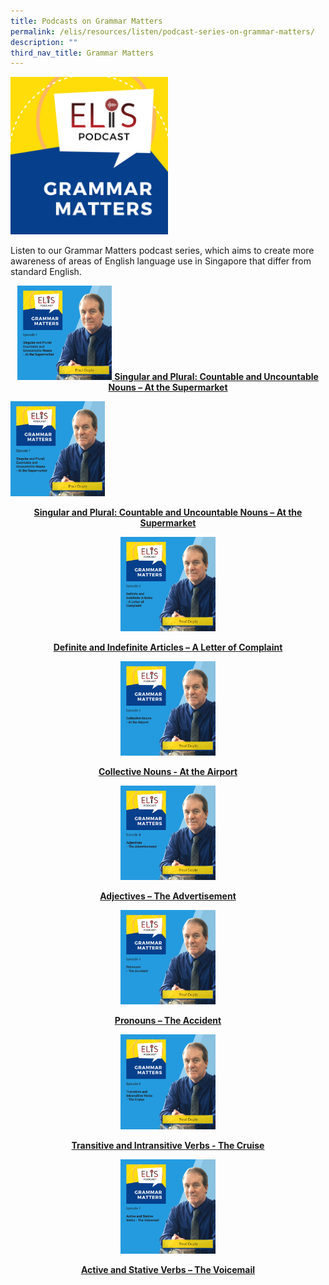 ```yaml
---
title: Podcasts on Grammar Matters
permalink: /elis/resources/listen/podcast-series-on-grammar-matters/
description: ""
third_nav_title: Grammar Matters
---
```

<img src="/images/final-elis-series-podcast-artwork-2021-1.png" style="width:50%">
		 
Listen to our Grammar Matters podcast series, which aims to create more awareness of areas of English language use in Singapore that differ from standard English.

<center>
<a href="/elis/resources/listen/singular-and-plural-countable-and-uncountable-nouns-at-the-supermarket/">
<img src="/images/gm-episode-1.png" style="width:30%">
<b>Singular and Plural: Countable and Uncountable Nouns – At the Supermarket</b>
</a></center><a href="/elis/resources/listen/singular-and-plural-countable-and-uncountable-nouns-at-the-supermarket/">


</a><p><a href="/elis/resources/listen/singular-and-plural-countable-and-uncountable-nouns-at-the-supermarket/">
	</a><a href="/elis/resources/listen/singular-and-plural-countable-and-uncountable-nouns-at-the-supermarket/">
<img src="/images/gm-episode-1.png" style="width:30%">

</a></p><center><a href="/elis/resources/listen/singular-and-plural-countable-and-uncountable-nouns-at-the-supermarket/">
	</a><a href="/elis/resources/listen/singular-and-plural-countable-and-uncountable-nouns-at-the-supermarket/">
		<b>Singular and Plural: Countable and Uncountable Nouns – At the Supermarket</b>
	
</a><a href="/elis/resources/listen/singular-and-plural-countable-and-uncountable-nouns-at-the-supermarket/">

</a><p><a href="/elis/resources/listen/singular-and-plural-countable-and-uncountable-nouns-at-the-supermarket/">
	</a><a href="/elis/resources/listen/singular-and-plural-countable-and-uncountable-nouns-at-the-supermarket/"></a><a href="/elis/resources/listen/definite-and-indefinite-articles-a-letter-of-complaint/">
<img src="/images/27.png" style="width:30%">
</a></p><center><a href="/elis/resources/listen/definite-and-indefinite-articles-a-letter-of-complaint/"><b>Definite and Indefinite Articles – A Letter of Complaint</b></a></center><a href="/elis/resources/listen/definite-and-indefinite-articles-a-letter-of-complaint/">

</a><a href="/elis/resources/listen/definite-and-indefinite-articles-a-letter-of-complaint/"></a><a href="/elis/resources/listen/podcast-series-on-grammar-matters/collective-nouns-at-the-airport/">
<img src="/images/7-september_tla-and-swi-ci-thumbnails-w-title-only-6.png" style="width:30%">
</a><p></p><center><a href="/elis/resources/listen/podcast-series-on-grammar-matters/collective-nouns-at-the-airport/"><b>Collective Nouns - At the Airport</b></a></center><a href="/elis/resources/listen/podcast-series-on-grammar-matters/collective-nouns-at-the-airport/">

</a><p><a href="/elis/resources/listen/podcast-series-on-grammar-matters/collective-nouns-at-the-airport/"></a><a href="/elis/resources/listen/podcast-series-on-grammar-matters/adjectives-the-advertisement/">
<img src="/images/7-september_tla-and-swi-ci-thumbnails-w-title-only.png" style="width:30%">
</a></p><center><a href="/elis/resources/listen/podcast-series-on-grammar-matters/adjectives-the-advertisement/"><b>Adjectives – The Advertisement</b></a></center><b><a href="/elis/resources/listen/podcast-series-on-grammar-matters/adjectives-the-advertisement/">

</a><p><a href="/elis/resources/listen/podcast-series-on-grammar-matters/adjectives-the-advertisement/"></a><a href="/elis/resources/listen/podcast-series-on-grammar-matters/pronouns-the-accident/">
<img src="/images/final-tla-and-swi-ci-and-gm-thumbnails-w-title-only.png" style="width:30%">
</a></p><center><a href="/elis/resources/listen/podcast-series-on-grammar-matters/pronouns-the-accident/"><b>Pronouns – The Accident</b></a></center><a href="/elis/resources/listen/podcast-series-on-grammar-matters/pronouns-the-accident/">


</a><a href="/elis/resources/listen/podcast-series-on-grammar-matters/pronouns-the-accident/"></a><a href="/elis/resources/listen/podcast-series-on-grammar-matters/transitive-and-intransitive-verbs/">
<img src="/images/cover-art-with-titles-and-names-2.png" style="width:30%">
</a><center><a href="/elis/resources/listen/podcast-series-on-grammar-matters/transitive-and-intransitive-verbs/"></a><a href="/elis/resources/listen/podcast-series-on-grammar-matters/transitive-and-intransitive-verbs/"><b>Transitive and Intransitive Verbs - The Cruise
</b></a></center><b><a href="/elis/resources/listen/podcast-series-on-grammar-matters/transitive-and-intransitive-verbs/"><b><b></b></b></a><b><b><a href="/elis/resources/listen/podcast-series-on-grammar-matters/transitive-and-intransitive-verbs/">
	
</a><a href="/elis/resources/listen/podcast-series-on-grammar-matters/transitive-and-intransitive-verbs/"></a><a href="/podcast-series/grammar-matters/active-and-stative-verbs-the-voicemail/">
<img src="/images/cover%20art%20with%20titles%20and%20names%20(5).png" style="width:30%">

</a><center><a href="/podcast-series/grammar-matters/active-and-stative-verbs-the-voicemail/"></a><a href="/podcast-series/grammar-matters/active-and-stative-verbs-the-voicemail/"></a><a href="/podcast-series/grammar-matters/active-and-stative-verbs-the-voicemail/"></a><a href="/podcast-series/grammar-matters/active-and-stative-verbs-the-voicemail/"><b>Active and Stative Verbs – The Voicemail
</b></a></center><b><a href="/podcast-series/grammar-matters/active-and-stative-verbs-the-voicemail/"></a><a href="/podcast-series/grammar-matters/active-and-stative-verbs-the-voicemail/">
	</a></b></b></b></b></b></center>